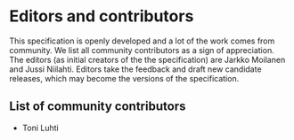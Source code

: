 # Editors and contributors

This specification is openly developed and a lot of the work comes from community. We list all community contributors as a sign of appreciation. The editors (as initial creators of the the specification) are Jarkko Moilanen and Jussi Niilahti. Editors take the feedback and draft new candidate releases, which may become the versions of the specification. 

## List of community contributors 

* Toni Luhti

